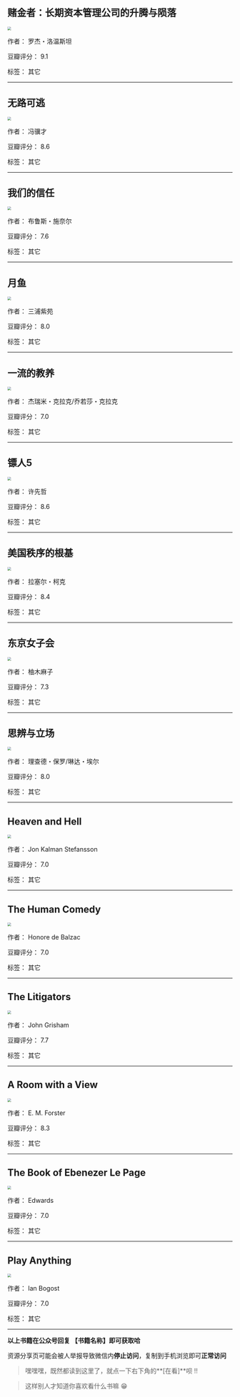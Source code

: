 ## 赌金者：长期资本管理公司的升腾与陨落

<img src="https://www.aibooks.cc/wp-content/uploads/2019/04/2019041015155912.jpg" style="zoom:50%;" />

作者： 罗杰・洛温斯坦

豆瓣评分：  9.1

标签： 其它


---

## 无路可逃

<img src="https://www.aibooks.cc/wp-content/uploads/2019/04/2019041015055737.jpg" style="zoom:50%;" />

作者： 冯骥才

豆瓣评分：  8.6

标签： 其它


---

## 我们的信任

<img src="https://www.aibooks.cc/wp-content/uploads/2019/04/201904101500086.jpg" style="zoom:50%;" />

作者： 布鲁斯・施奈尔

豆瓣评分：  7.6

标签： 其它


---

## 月鱼

<img src="https://www.aibooks.cc/wp-content/uploads/2019/04/2019041014552535.jpg" style="zoom:50%;" />

作者： 三浦紫苑

豆瓣评分：  8.0

标签： 其它


---

## 一流的教养

<img src="https://www.aibooks.cc/wp-content/uploads/2019/04/2019041014491233.jpg" style="zoom:50%;" />

作者： 杰瑞米・克拉克/乔若莎・克拉克

豆瓣评分：  7.0

标签： 其它


---

## 镖人5

<img src="https://www.aibooks.cc/wp-content/uploads/2019/04/2019041014040085.jpg" style="zoom:50%;" />

作者： 许先哲

豆瓣评分：  8.6

标签： 其它


---

## 美国秩序的根基

<img src="https://www.aibooks.cc/wp-content/uploads/2019/04/2019041013574170.jpg" style="zoom:50%;" />

作者： 拉塞尔・柯克

豆瓣评分：  8.4

标签： 其它


---

## 东京女子会

<img src="https://www.aibooks.cc/wp-content/uploads/2019/04/2019041013525423.jpg" style="zoom:50%;" />

作者： 柚木麻子

豆瓣评分：  7.3

标签： 其它


---

## 思辨与立场

<img src="https://www.aibooks.cc/wp-content/uploads/2019/04/20190410134605100.jpg" style="zoom:50%;" />

作者： 理查德・保罗/琳达・埃尔

豆瓣评分：  8.0

标签： 其它


---

## Heaven and Hell

<img src="https://www.aibooks.cc/wp-content/uploads/2019/04/2019041013422949.jpg" style="zoom:50%;" />

作者： Jon Kalman Stefansson

豆瓣评分：  7.0

标签： 其它


---

## The Human Comedy

<img src="https://www.aibooks.cc/wp-content/uploads/2019/04/2019041013341517.jpg" style="zoom:50%;" />

作者： Honore de Balzac

豆瓣评分：  7.0

标签： 其它


---

## The Litigators

<img src="https://www.aibooks.cc/wp-content/uploads/2019/04/2019041013290289.jpg" style="zoom:50%;" />

作者： John Grisham

豆瓣评分：  7.7

标签： 其它


---

## A Room with a View

<img src="https://www.aibooks.cc/wp-content/uploads/2019/04/2019041013210110.jpg" style="zoom:50%;" />

作者： E. M. Forster

豆瓣评分：  8.3

标签： 其它


---

## The Book of Ebenezer Le Page

<img src="https://www.aibooks.cc/wp-content/uploads/2019/04/2019041013163432.jpg" style="zoom:50%;" />

作者： Edwards

豆瓣评分：  7.0

标签： 其它


---

## Play Anything

<img src="https://www.aibooks.cc/wp-content/uploads/2019/04/2019041013125263.jpg" style="zoom:50%;" />

作者： Ian Bogost

豆瓣评分：  7.0

标签： 其它


---


**以上书籍在公众号回复 【书籍名称】即可获取哈** 


资源分享页可能会被人举报导致微信内**停止访问**，复制到手机浏览即可**正常访问**


> 嘿嘿嘿，既然都读到这里了，就点一下右下角的**[在看]**呗 !!

> 

> 这样别人才知道你喜欢看什么书嘛 😁

